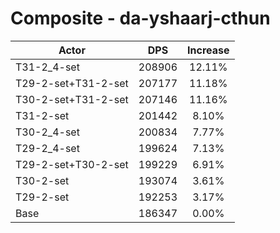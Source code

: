 # Composite - da-yshaarj-cthun
| Actor | DPS | Increase |
|---|:---:|:---:|
|T31-2_4-set|208906|12.11%|
|T29-2-set+T31-2-set|207177|11.18%|
|T30-2-set+T31-2-set|207146|11.16%|
|T31-2-set|201442|8.10%|
|T30-2_4-set|200834|7.77%|
|T29-2_4-set|199624|7.13%|
|T29-2-set+T30-2-set|199229|6.91%|
|T30-2-set|193074|3.61%|
|T29-2-set|192253|3.17%|
|Base|186347|0.00%|
